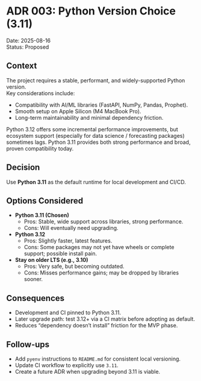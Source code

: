 # ADR 003: Python Version Choice (3.11)

Date: 2025-08-16  
Status: Proposed  

## Context
The project requires a stable, performant, and widely-supported Python version.  
Key considerations include:  
- Compatibility with AI/ML libraries (FastAPI, NumPy, Pandas, Prophet).  
- Smooth setup on Apple Silicon (M4 MacBook Pro).  
- Long-term maintainability and minimal dependency friction.  

Python 3.12 offers some incremental performance improvements, but ecosystem support (especially for data science / forecasting packages) sometimes lags. Python 3.11 provides both strong performance and broad, proven compatibility today.  

## Decision
Use **Python 3.11** as the default runtime for local development and CI/CD.  

## Options Considered
- **Python 3.11 (Chosen)**  
  - Pros: Stable, wide support across libraries, strong performance.  
  - Cons: Will eventually need upgrading.  
- **Python 3.12**  
  - Pros: Slightly faster, latest features.  
  - Cons: Some packages may not yet have wheels or complete support; possible install pain.  
- **Stay on older LTS (e.g., 3.10)**  
  - Pros: Very safe, but becoming outdated.  
  - Cons: Misses performance gains; may be dropped by libraries sooner.  

## Consequences
- Development and CI pinned to Python 3.11.  
- Later upgrade path: test 3.12+ via a CI matrix before adopting as default.  
- Reduces “dependency doesn’t install” friction for the MVP phase.  

## Follow-ups
- Add `pyenv` instructions to `README.md` for consistent local versioning.  
- Update CI workflow to explicitly use `3.11`.  
- Create a future ADR when upgrading beyond 3.11 is viable.  
